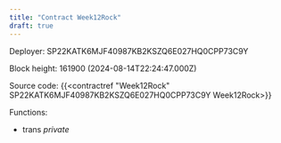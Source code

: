 ```yaml
---
title: "Contract Week12Rock"
draft: true
---
```

Deployer: SP22KATK6MJF40987KB2KSZQ6E027HQ0CPP73C9Y


 



Block height: 161900 (2024-08-14T22:24:47.000Z)

Source code: {{<contractref "Week12Rock" SP22KATK6MJF40987KB2KSZQ6E027HQ0CPP73C9Y Week12Rock>}}

Functions:

* trans _private_

